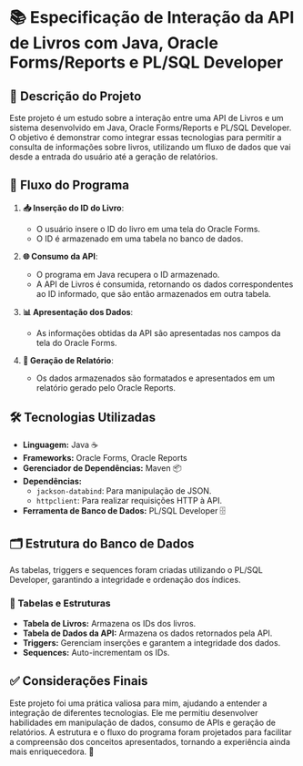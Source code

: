 
# 📚 Especificação de Interação da API de Livros com Java, Oracle Forms/Reports e PL/SQL Developer

## 📝 Descrição do Projeto

Este projeto é um estudo sobre a interação entre uma API de Livros e um sistema desenvolvido em Java, Oracle Forms/Reports e PL/SQL Developer. O objetivo é demonstrar como integrar essas tecnologias para permitir a consulta de informações sobre livros, utilizando um fluxo de dados que vai desde a entrada do usuário até a geração de relatórios.

## 🔄 Fluxo do Programa

1. **📥 Inserção do ID do Livro**:
   - O usuário insere o ID do livro em uma tela do Oracle Forms.
   - O ID é armazenado em uma tabela no banco de dados.

2. **🌐 Consumo da API**:
   - O programa em Java recupera o ID armazenado.
   - A API de Livros é consumida, retornando os dados correspondentes ao ID informado, que são então armazenados em outra tabela.

3. **📊 Apresentação dos Dados**:
   - As informações obtidas da API são apresentadas nos campos da tela do Oracle Forms.

4. **📄 Geração de Relatório**:
   - Os dados armazenados são formatados e apresentados em um relatório gerado pelo Oracle Reports.

## 🛠️ Tecnologias Utilizadas

- **Linguagem:** Java ☕
- **Frameworks:** Oracle Forms, Oracle Reports
- **Gerenciador de Dependências:** Maven 📦
- **Dependências:**
  - `jackson-databind`: Para manipulação de JSON.
  - `httpclient`: Para realizar requisições HTTP à API.
- **Ferramenta de Banco de Dados:** PL/SQL Developer 🗄️

## 🗂️ Estrutura do Banco de Dados

As tabelas, triggers e sequences foram criadas utilizando o PL/SQL Developer, garantindo a integridade e ordenação dos índices.

### 📑 Tabelas e Estruturas

- **Tabela de Livros:** Armazena os IDs dos livros.
- **Tabela de Dados da API:** Armazena os dados retornados pela API.
- **Triggers:** Gerenciam inserções e garantem a integridade dos dados.
- **Sequences:** Auto-incrementam os IDs.

## ✅ Considerações Finais

Este projeto foi uma prática valiosa para mim, ajudando a entender a integração de diferentes tecnologias. Ele me permitiu desenvolver habilidades em manipulação de dados, consumo de APIs e geração de relatórios. A estrutura e o fluxo do programa foram projetados para facilitar a compreensão dos conceitos apresentados, tornando a experiência ainda mais enriquecedora. 🚀
